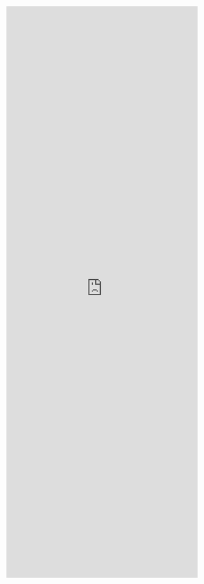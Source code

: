 <iframe title='FocusZone Examples' src='https://fabricweb.z5.web.core.windows.net/pr-deploy-site/refs/pull/9333/merge/fabric-website-resources/dist/index.html#/examples/focuszone?docsExample=true' frameborder='no' width='100%' height='1500'>